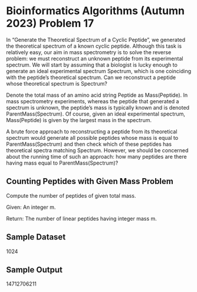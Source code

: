 # Bioinformatics Algorithms (Autumn 2023) Problem 17

In “Generate the Theoretical Spectrum of a Cyclic Peptide”, we generated the theoretical spectrum of a known cyclic peptide. Although this task is relatively easy, our aim in mass spectrometry is to solve the reverse problem: we must reconstruct an unknown peptide from its experimental spectrum. We will start by assuming that a biologist is lucky enough to generate an ideal experimental spectrum Spectrum, which is one coinciding with the peptide’s theoretical spectrum. Can we reconstruct a peptide whose theoretical spectrum is Spectrum?

Denote the total mass of an amino acid string Peptide as Mass(Peptide). In mass spectrometry experiments, whereas the peptide that generated a spectrum is unknown, the peptide’s mass is typically known and is denoted ParentMass(Spectrum). Of course, given an ideal experimental spectrum, Mass(Peptide) is given by the largest mass in the spectrum.

A brute force approach to reconstructing a peptide from its theoretical spectrum would generate all possible peptides whose mass is equal to ParentMass(Spectrum) and then check which of these peptides has theoretical spectra matching Spectrum. However, we should be concerned about the running time of such an approach: how many peptides are there having mass equal to ParentMass(Spectrum)?


##  Counting Peptides with Given Mass Problem

Compute the number of peptides of given total mass.

Given: An integer m.

Return: The number of linear peptides having integer mass m.


## Sample Dataset

1024


## Sample Output

14712706211
